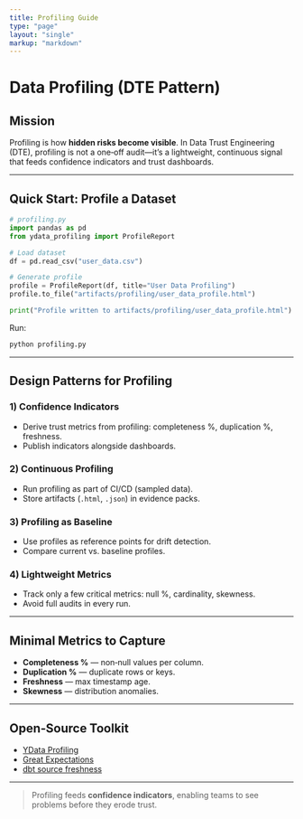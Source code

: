 ```yaml
---
title: Profiling Guide
type: "page"
layout: "single"
markup: "markdown"
---
```


# Data Profiling (DTE Pattern)

## Mission

Profiling is how **hidden risks become visible**. In Data Trust Engineering (DTE), profiling is not a one‑off audit—it’s a lightweight, continuous signal that feeds confidence indicators and trust dashboards.

---

## Quick Start: Profile a Dataset

```python
# profiling.py
import pandas as pd
from ydata_profiling import ProfileReport

# Load dataset
df = pd.read_csv("user_data.csv")

# Generate profile
profile = ProfileReport(df, title="User Data Profiling")
profile.to_file("artifacts/profiling/user_data_profile.html")

print("Profile written to artifacts/profiling/user_data_profile.html")
```

Run:
```bash
python profiling.py
```

---

## Design Patterns for Profiling

### 1) Confidence Indicators
- Derive trust metrics from profiling: completeness %, duplication %, freshness.  
- Publish indicators alongside dashboards.

### 2) Continuous Profiling
- Run profiling as part of CI/CD (sampled data).  
- Store artifacts (`.html`, `.json`) in evidence packs.

### 3) Profiling as Baseline
- Use profiles as reference points for drift detection.  
- Compare current vs. baseline profiles.

### 4) Lightweight Metrics
- Track only a few critical metrics: null %, cardinality, skewness.  
- Avoid full audits in every run.

---

## Minimal Metrics to Capture

- **Completeness %** — non‑null values per column.  
- **Duplication %** — duplicate rows or keys.  
- **Freshness** — max timestamp age.  
- **Skewness** — distribution anomalies.

---

## Open‑Source Toolkit

- [YData Profiling](https://github.com/ydataai/ydata-profiling)  
- [Great Expectations](https://github.com/great-expectations/great_expectations)  
- [dbt source freshness](https://docs.getdbt.com/docs/build/sources#freshness)  

---

> Profiling feeds **confidence indicators**, enabling teams to see problems before they erode trust.
